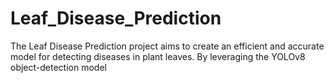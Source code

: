 # Leaf_Disease_Prediction
The Leaf Disease Prediction project aims to create an efficient and accurate model for detecting diseases in plant leaves. By leveraging the YOLOv8 object-detection model
